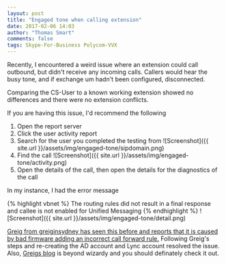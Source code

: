 ```yaml
---
layout: post
title: "Engaged tone when calling extension"
date: 2017-02-06 14:03
author: "Thomas Smart"
comments: false
tags: Skype-For-Business Polycom-VVX
---
```

Recently, I encountered a weird issue where an extension could call outbound, but didn't receive any incoming calls. Callers would hear the busy tone, and if exchange um hadn't been configured, disconnected.

Comparing the CS-User to a known working extension showed no differences and there were no extension conflicts.

If you are having this issue, I'd recommend the following

1. Open the report server
2. Click the user activity report
3. Search for the user you completed the testing from ![Screenshot]({{ site.url }}/assets/img/engaged-tone/sipdomain.png)
4. Find the call  ![Screenshot]({{ site.url }}/assets/img/engaged-tone/activity.png)
5. Open the details of the call, then open the details for the diagnostics of the call

In my instance, I had the error message

{% highlight vbnet %}
The routing rules did not result in a final response and callee is not enabled for Unified Messaging
{% endhighlight %}
![Screenshot]({{ site.url }}/assets/img/engaged-tone/detail.png)

[Greig from greiginsydney has seen this before and reports that it is caused by bad firmware adding an incorrect call forward rule.](https://greiginsydney.com/polycom-vvx-gives-sip480-cant-be-called/) Following Greig's steps and re-creating the AD account and Lync account resolved the issue.
Also, [Greigs blog](https://greiginsydney.com) is beyond wizardy and you should definately check it out.
